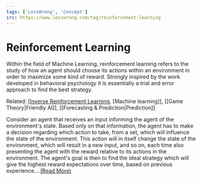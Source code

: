 ```yaml
---
tags: ['LessWrong', 'Concept']
src: https://www.lesswrong.com/tag/reinforcement-learning
---
```


# Reinforcement Learning
Within the field of Machine Learning, reinforcement learning refers to the study of how an agent should choose its actions within an environment in order to maximize some kind of reward. Strongly inspired by the work developed in behavioral psychology it is essentially a trial and error approach to find the best strategy.

Related: [[Inverse Reinforcement Learning](/tag/inverse-reinforcement-learning), [Machine learning]], [[Game Theory|Friendly AI]], [[Forecasting & Prediction|Prediction]]

Consider an agent that receives an input informing the agent of the environment's state. Based only on that information, the agent has to make a decision regarding which action to take, from a set, which will influence the state of the environment. This action will in itself change the state of the environment, which will result in a new input, and so on, each time also presenting the agent with the reward relative to its actions in the environment. The agent's goal is then to find the ideal strategy which will give the highest reward expectations over time, based on previous experience....[(Read More)]()

